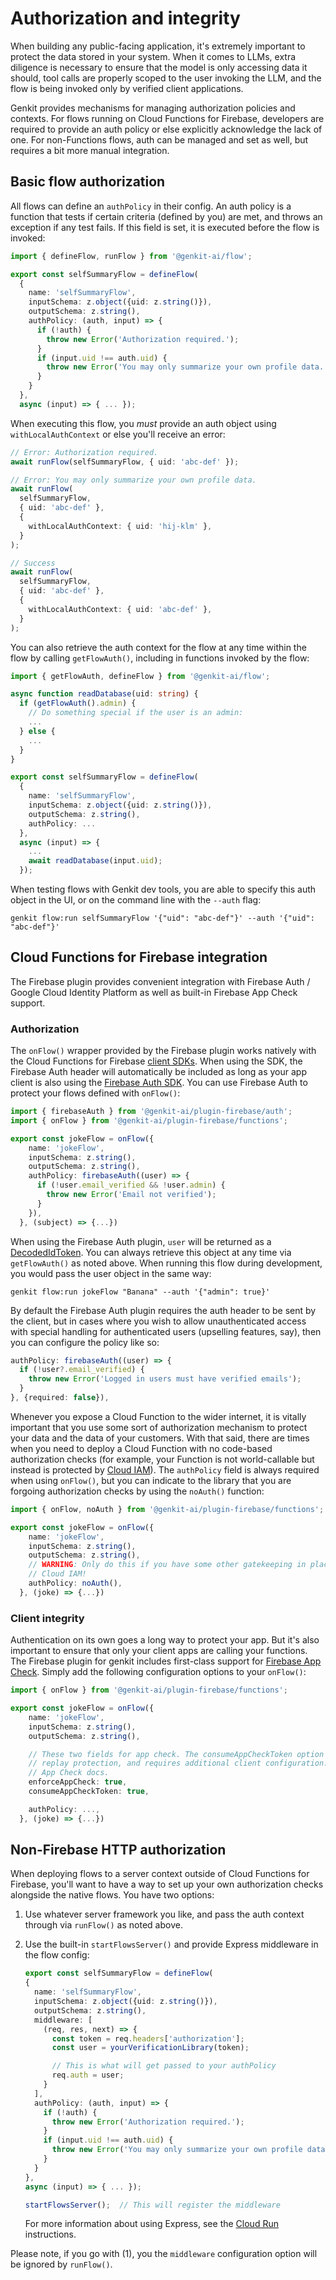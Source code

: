 # Authorization and integrity

When building any public-facing application, it's extremely important to protect
the data stored in your system. When it comes to LLMs, extra diligence is
necessary to ensure that the model is only accessing data it should, tool calls
are properly scoped to the user invoking the LLM, and the flow is being invoked
only by verified client applications.

Genkit provides mechanisms for managing authorization policies and contexts. For
flows running on Cloud Functions for Firebase, developers are required to
provide an auth policy or else explicitly acknowledge the lack of one. For
non-Functions flows, auth can be managed and set as well, but requires a bit
more manual integration.

## Basic flow authorization

All flows can define an `authPolicy` in their config. An auth policy is a function that tests if certain criteria (defined by you) are met, and throws an exception if any test fails.
If this field is set, it is executed before the flow is invoked:

```ts
import { defineFlow, runFlow } from '@genkit-ai/flow';

export const selfSummaryFlow = defineFlow(
  {
    name: 'selfSummaryFlow',
    inputSchema: z.object({uid: z.string()}),
    outputSchema: z.string(),
    authPolicy: (auth, input) => {
      if (!auth) {
        throw new Error('Authorization required.');
      }
      if (input.uid !== auth.uid) {
        throw new Error('You may only summarize your own profile data.');
      }
    }
  },
  async (input) => { ... });
```

When executing this flow, you _must_ provide an auth object using `withLocalAuthContext` or else you'll
receive an error:

```ts
// Error: Authorization required.
await runFlow(selfSummaryFlow, { uid: 'abc-def' });

// Error: You may only summarize your own profile data.
await runFlow(
  selfSummaryFlow,
  { uid: 'abc-def' },
  {
    withLocalAuthContext: { uid: 'hij-klm' },
  }
);

// Success
await runFlow(
  selfSummaryFlow,
  { uid: 'abc-def' },
  {
    withLocalAuthContext: { uid: 'abc-def' },
  }
);
```

You can also retrieve the auth context for the flow at any time within the flow
by calling `getFlowAuth()`, including in functions invoked by the flow:

```ts
import { getFlowAuth, defineFlow } from '@genkit-ai/flow';

async function readDatabase(uid: string) {
  if (getFlowAuth().admin) {
    // Do something special if the user is an admin:
    ...
  } else {
    ...
  }
}

export const selfSummaryFlow = defineFlow(
  {
    name: 'selfSummaryFlow',
    inputSchema: z.object({uid: z.string()}),
    outputSchema: z.string(),
    authPolicy: ...
  },
  async (input) => {
    ...
    await readDatabase(input.uid);
  });
```

When testing flows with Genkit dev tools, you are able to specify this auth
object in the UI, or on the command line with the `--auth` flag:

```posix-terminal
genkit flow:run selfSummaryFlow '{"uid": "abc-def"}' --auth '{"uid": "abc-def"}'
```

## Cloud Functions for Firebase integration

The Firebase plugin provides convenient integration with Firebase Auth / Google
Cloud Identity Platform as well as built-in Firebase App Check support.

### Authorization

The `onFlow()` wrapper provided by the Firebase plugin works natively with the
Cloud Functions for Firebase
[client SDKs](https://firebase.google.com/docs/functions/callable?gen=2nd#call_the_function).
When using the SDK, the Firebase Auth header will automatically be included as
long as your app client is also using the
[Firebase Auth SDK](https://firebase.google.com/docs/auth).
You can use Firebase Auth to protect your flows defined with `onFlow()`:

```ts
import { firebaseAuth } from '@genkit-ai/plugin-firebase/auth';
import { onFlow } from '@genkit-ai/plugin-firebase/functions';

export const jokeFlow = onFlow({
    name: 'jokeFlow',
    inputSchema: z.string(),
    outputSchema: z.string(),
    authPolicy: firebaseAuth((user) => {
      if (!user.email_verified && !user.admin) {
        throw new Error('Email not verified');
      }
    }),
  }, (subject) => {...})
```

When using the Firebase Auth plugin, `user` will be returned as a
[DecodedIdToken](https://firebase.google.com/docs/reference/admin/node/firebase-admin.auth.decodedidtoken).
You can always retrieve this object at any time via `getFlowAuth()` as noted
above. When running this flow during development, you would pass the user object
in the same way:

```posix-terminal
genkit flow:run jokeFlow "Banana" --auth '{"admin": true}'
```

By default the Firebase Auth plugin requires the auth header to be sent by the
client, but in cases where you wish to allow unauthenticated access with special
handling for authenticated users (upselling features, say), then you can
configure the policy like so:

```ts
authPolicy: firebaseAuth((user) => {
  if (!user?.email_verified) {
    throw new Error('Logged in users must have verified emails');
  }
}, {required: false}),
```

Whenever you expose a Cloud Function to the wider internet, it is vitally
important that you use some sort of authorization mechanism to protect your data
and the data of your customers. With that said, there are times when you need
to deploy a Cloud Function with no code-based authorization checks (for example,
your Function is not world-callable but instead is protected by
[Cloud IAM](https://cloud.google.com/functions/docs/concepts/iam)). The
`authPolicy` field is always required when using `onFlow()`, but you can
indicate to the library that you are forgoing authorization checks by using the
`noAuth()` function:

```ts
import { onFlow, noAuth } from '@genkit-ai/plugin-firebase/functions';

export const jokeFlow = onFlow({
    name: 'jokeFlow',
    inputSchema: z.string(),
    outputSchema: z.string(),
    // WARNING: Only do this if you have some other gatekeeping in place, like
    // Cloud IAM!
    authPolicy: noAuth(),
  }, (joke) => {...})
```

### Client integrity

Authentication on its own goes a long way to protect your app. But it's also
important to ensure that only your client apps are calling your functions. The
Firebase plugin for genkit includes first-class support for
[Firebase App Check](https://firebase.google.com/docs/app-check). Simply add
the following configuration options to your `onFlow()`:

```ts
import { onFlow } from '@genkit-ai/plugin-firebase/functions';

export const jokeFlow = onFlow({
    name: 'jokeFlow',
    inputSchema: z.string(),
    outputSchema: z.string(),

    // These two fields for app check. The consumeAppCheckToken option is for
    // replay protection, and requires additional client configuration. See the
    // App Check docs.
    enforceAppCheck: true,
    consumeAppCheckToken: true,

    authPolicy: ...,
  }, (joke) => {...})
```

## Non-Firebase HTTP authorization

When deploying flows to a server context outside of Cloud Functions for
Firebase, you'll want to have a way to set up your own authorization checks
alongside the native flows. You have two options:

1.  Use whatever server framework you like, and pass the auth context through via
    `runFlow()` as noted above.

1.  Use the built-in `startFlowsServer()` and provide Express middleware in the
    flow config:

    ```ts
    export const selfSummaryFlow = defineFlow(
    {
      name: 'selfSummaryFlow',
      inputSchema: z.object({uid: z.string()}),
      outputSchema: z.string(),
      middleware: [
        (req, res, next) => {
          const token = req.headers['authorization'];
          const user = yourVerificationLibrary(token);

          // This is what will get passed to your authPolicy
          req.auth = user;
        }
      ],
      authPolicy: (auth, input) => {
        if (!auth) {
          throw new Error('Authorization required.');
        }
        if (input.uid !== auth.uid) {
          throw new Error('You may only summarize your own profile data.');
        }
      }
    },
    async (input) => { ... });

    startFlowsServer();  // This will register the middleware
    ```

    For more information about using Express, see the [Cloud Run](/genkit/express)
    instructions.

Please note, if you go with (1), you the `middleware` configuration option will
be ignored by `runFlow()`.
